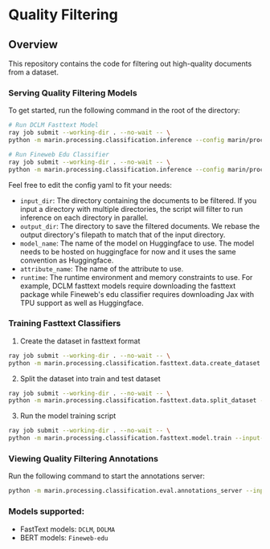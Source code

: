 # Quality Filtering

## Overview
This repository contains the code for filtering out high-quality documents from a dataset.

### Serving Quality Filtering Models
To get started, run the following command in the root of the directory:
```bash
# Run DCLM Fasttext Model
ray job submit --working-dir . --no-wait -- \
python -m marin.processing.classification.inference --config marin/processing/classification/config/dclm-fasttext/dclm_fasttext.yaml

# Run Fineweb Edu Classifier
ray job submit --working-dir . --no-wait -- \
python -m marin.processing.classification.inference --config marin/processing/classification/config/fineweb-edu-classifier/fineweb_edu_classifier.yaml
```

Feel free to edit the config yaml to fit your needs:
- `input_dir`: The directory containing the documents to be filtered. If you input a directory with multiple directories, the script will filter to run inference on each directory in parallel.
- `output_dir`: The directory to save the filtered documents. We rebase the output directory's filepath to match that of the input directory.
- `model_name`: The name of the model on Huggingface to use. The model needs to be hosted on huggingface for now and it uses the same convention as Huggingface.
- `attribute_name`: The name of the attribute to use. 
- `runtime`: The runtime environment and memory constraints to use. For example, DCLM fasttext models require downloading the fasttext package while Fineweb's edu classifier requires downloading Jax with TPU support as well as Huggingface.

### Training Fasttext Classifiers
1. Create the dataset in fasttext format
```bash
ray job submit --working-dir . --no-wait -- \
python -m marin.processing.classification.fasttext.data.create_dataset --high-quality-files gs://{BUCKET}/path/to/high-quality.jsonl.gz --low-quality-files gs://{BUCKET}/path/to/low-quality.jsonl.gz --output-file gs://{BUCKET}/path/to/fasttext-file.txt.gz
```
2. Split the dataset into train and test dataset
```bash
ray job submit --working-dir . --no-wait -- \
python -m marin.processing.classification.fasttext.data.split_dataset --input-file gs://{BUCKET}/path/to/fasttext-file.txt.gz --train-file gs://{BUCKET}/path/to/fasttext-train.txt.gz --test-file gs://{BUCKET}/path/to/fasttext-test.txt.gz
```
3. Run the model training script
```bash
ray job submit --working-dir . --no-wait -- \
python -m marin.processing.classification.fasttext.model.train --input-file gs://{BUCKET}/path/to/fasttext-train.txt.gz --output-model-path gs://{BUCKET}/path/to/fasttext-model.bin
```

### Viewing Quality Filtering Annotations
Run the following command to start the annotations server:
```bash
python -m marin.processing.classification.eval.annotations_server --input-file gs://{BUCKET}/path/to/input.jsonl.gz --attributes-file gs://{BUCKET}/path/to/attributes.jsonl.gz
```

### Models supported:
- FastText models: `DCLM`, `DOLMA`
- BERT models: `Fineweb-edu`